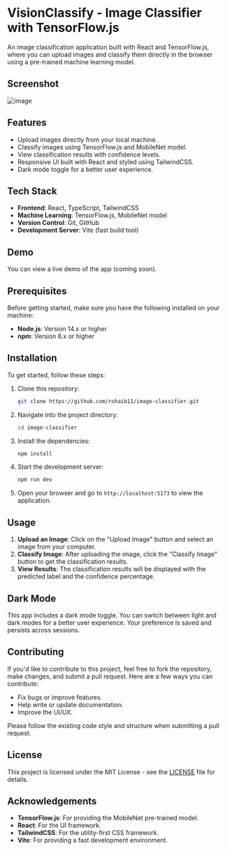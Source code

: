 
# VisionClassify - Image Classifier with TensorFlow.js

An image classification application built with React and TensorFlow.js, where you can upload images and classify them directly in the browser using a pre-trained machine learning model.

## Screenshot
![image](https://github.com/user-attachments/assets/ac62319c-b0ce-4146-8f34-3f4d9541154e)


## Features

- Upload images directly from your local machine.
- Classify images using TensorFlow.js and MobileNet model.
- View classification results with confidence levels.
- Responsive UI built with React and styled using TailwindCSS.
- Dark mode toggle for a better user experience.

## Tech Stack

- **Frontend**: React, TypeScript, TailwindCSS
- **Machine Learning**: TensorFlow.js, MobileNet model
- **Version Control**: Git, GitHub
- **Development Server**: Vite (fast build tool)

## Demo

You can view a live demo of the app (coming soon).

## Prerequisites

Before getting started, make sure you have the following installed on your machine:

- **Node.js**: Version 14.x or higher
- **npm**: Version 6.x or higher

## Installation

To get started, follow these steps:

1. Clone this repository:

   ```bash
   git clone https://github.com/rohaib11/image-classifier.git
   ```

2. Navigate into the project directory:

   ```bash
   cd image-classifier
   ```

3. Install the dependencies:

   ```bash
   npm install
   ```

4. Start the development server:

   ```bash
   npm run dev
   ```

5. Open your browser and go to `http://localhost:5173` to view the application.

## Usage

1. **Upload an Image**: Click on the "Upload Image" button and select an image from your computer.
2. **Classify Image**: After uploading the image, click the "Classify Image" button to get the classification results.
3. **View Results**: The classification results will be displayed with the predicted label and the confidence percentage.

## Dark Mode

This app includes a dark mode toggle. You can switch between light and dark modes for a better user experience. Your preference is saved and persists across sessions.

## Contributing

If you'd like to contribute to this project, feel free to fork the repository, make changes, and submit a pull request. Here are a few ways you can contribute:

- Fix bugs or improve features.
- Help write or update documentation.
- Improve the UI/UX.

Please follow the existing code style and structure when submitting a pull request.

## License

This project is licensed under the MIT License - see the [LICENSE](LICENSE) file for details.

## Acknowledgements

- **TensorFlow.js**: For providing the MobileNet pre-trained model.
- **React**: For the UI framework.
- **TailwindCSS**: For the utility-first CSS framework.
- **Vite**: For providing a fast development environment.
